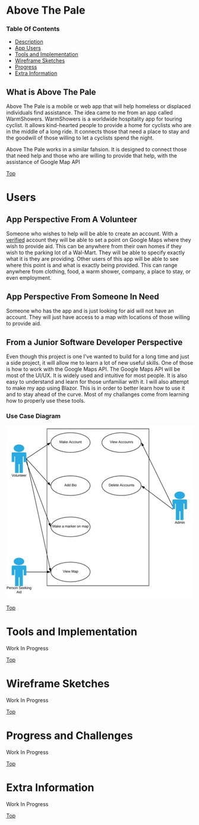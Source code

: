 # Above The Pale
### Table Of Contents
* [Description](#what-is-above-the-pale)
* [App Users](#users)
* [Tools and Implementation](#tools-and-implementation)
* [Wireframe Sketches](#wireframe-sketches)
* [Progress](#progress-and-challenges)
* [Extra Information](#extra-information)
## What is Above The Pale
Above The Pale is a mobile or web app that will help homeless or displaced individuals find assistance. The idea came to me from an app called WarmShowers. WarmShowers is a worldwide hospitality app for touring cyclist. It allows kind-hearted people to provide a home for cyclists who are in the middle of a long ride. It connects those that need a place to stay and the goodwill of those willing to let a cyclists spend the night. 

Above The Pale works in a similar fahsion. It is designed to connect those that need help and those who are willing to provide that help, with the assistance of Google Map API

[Top](#table-of-contents)

# Users
## App Perspective From A Volunteer
Someone who wishes to help will be able to create an account. With a [verified](#extra-information) account they will be able to set a point on Google Maps where they wish to provide aid. This can be anywhere from their own homes if they wish to the parking lot of a Wal-Mart. They will be able to specify exactly what it is they are providing. Other users of this app will be able to see where this point is and what is exactly being provided. This can range anywhere from clothing, food, a warm shower, company, a place to stay, or even employment.

## App Perspective From Someone In Need
Someone who has the app and is just looking for aid will not have an account. They will just have access to a map with locations of those willing to provide aid.

## From a Junior Software Developer Perspective
Even though this project is one I've wanted to build for a long time and just a side project, it will allow me to learn a lot of new useful skills. One of those is how to work with the Google Maps API. The Google Maps API will be most of the UI/UX. It is widely used and intuitive for most people. It is also easy to understand and learn for those unfamiliar with it. I will also attempt to make my app using Blazor. This is in order to better learn how to use it and to stay ahead of the curve. Most of my challanges come from learning how to properly use these tools.

### Use Case Diagram
![UCD](https://github.com/jpolanco94/AboveThePale_SideProject/blob/master/Documentation/AboveThePale_UseCaseDiagram2.jpeg)

[Top](#table-of-contents)

# Tools and Implementation
 Work In Progress
 
 [Top](#table-of-contents)

# Wireframe Sketches
Work In Progress

[Top](#table-of-contents)

# Progress and Challenges
 Work In Progress
 
 [Top](#table-of-contents)

# Extra Information
 Work In Progress
 
 [Top](#table-of-contents)
